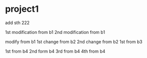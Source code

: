 # project1
add sth
222

1st modification from b1
2nd modification from b1

modify from b1
1st change from b2
2nd change from b2
1st from b3

1st from b4
2nd form b4
3rd from b4
4th from b4
